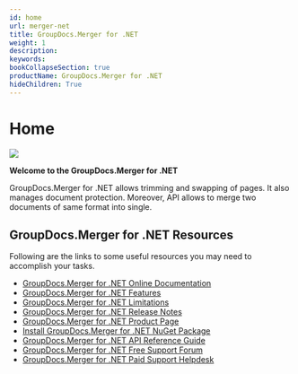 ```yaml
---
id: home
url: merger-net
title: GroupDocs.Merger for .NET
weight: 1
description: 
keywords: 
bookCollapseSection: true
productName: GroupDocs.Merger for .NET
hideChildren: True
---
```


#  Home 

![](merger-net/_index/67338353)

**Welcome to the GroupDocs.Merger for .NET**

GroupDocs.Merger for .NET allows trimming and swapping of pages. It also manages document protection. Moreover, API allows to merge two documents of same format into single.

## GroupDocs.Merger for .NET Resources

Following are the links to some useful resources you may need to accomplish your tasks.

*   [GroupDocs.Merger for .NET Online Documentation](https://docs.groupdocs.com/display/mergernet/)
*   [GroupDocs.Merger for .NET Features](https://docs.groupdocs.com/display/mergernet/Features+Overview)
*   [GroupDocs.Merger for .NET Limitations](https://docs.groupdocs.com/display/mergernet/Evaluation+Limitations+and+Licensing+of+GroupDocs.Merger)
*   [GroupDocs.Merger for .NET Release Notes](https://docs.groupdocs.com/display/mergernet/Release+Notes)
*   [GroupDocs.Merger for .NET Product Page](https://products.groupdocs.com/merger/net)
*   [Install GroupDocs.Merger for .NET NuGet Package](https://www.nuget.org/packages/GroupDocs.Merger/)
*   [GroupDocs.Merger for .NET API Reference Guide](https://apireference.groupdocs.com/net/merger)
*   [GroupDocs.Merger for .NET Free Support Forum](https://forum.groupdocs.com/c/merger)
*   [GroupDocs.Merger for .NET Paid Support Helpdesk](https://helpdesk.groupdocs.com/)
